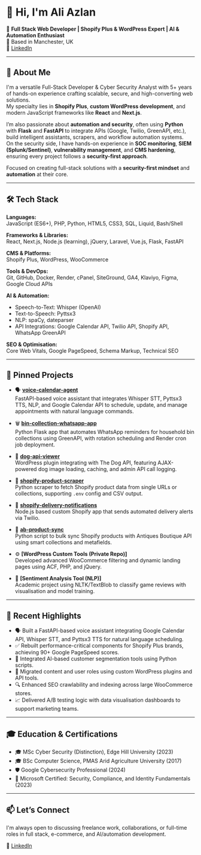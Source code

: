 # 👋 Hi, I'm Ali Azlan

🎯 **Full Stack Web Developer | Shopify Plus & WordPress Expert | AI & Automation Enthusiast**  
📍 Based in Manchester, UK  
🔗 [LinkedIn](https://linkedin.com/in/syed-ali-azlan)

---

## 🚀 About Me

I'm a versatile Full-Stack Developer & Cyber Security Analyst with 5+ years of hands-on experience crafting scalable, secure, and high-converting web solutions.  
My specialty lies in **Shopify Plus**, **custom WordPress development**, and modern JavaScript frameworks like **React** and **Next.js**.

I’m also passionate about **automation and security**, often using **Python** with **Flask** and **FastAPI** to integrate APIs (Google, Twilio, GreenAPI, etc.), build intelligent assistants, scrapers, and workflow automation systems.  
On the security side, I have hands-on experience in **SOC monitoring**, **SIEM (Splunk/Sentinel)**, **vulnerability management**, and **CMS hardening**, ensuring every project follows a **security-first approach**.

Focused on creating full-stack solutions with a **security-first mindset** and **automation** at their core.

---

## 🛠 Tech Stack

**Languages:**  
JavaScript (ES6+), PHP, Python, HTML5, CSS3, SQL, Liquid, Bash/Shell

**Frameworks & Libraries:**  
React, Next.js, Node.js (learning), jQuery, Laravel, Vue.js, Flask, FastAPI

**CMS & Platforms:**  
Shopify Plus, WordPress, WooCommerce

**Tools & DevOps:**  
Git, GitHub, Docker, Render, cPanel, SiteGround, GA4, Klaviyo, Figma, Google Cloud APIs

**AI & Automation:**  
- Speech-to-Text: Whisper (OpenAI)  
- Text-to-Speech: Pyttsx3  
- NLP: spaCy, dateparser  
- API Integrations: Google Calendar API, Twilio API, Shopify API, WhatsApp GreenAPI

**SEO & Optimisation:**  
Core Web Vitals, Google PageSpeed, Schema Markup, Technical SEO

---

## 📌 Pinned Projects

- 🗣️ **[voice-calendar-agent](https://github.com/syedaliazlan/voice-calendar-agent)**  
  FastAPI-based voice assistant that integrates Whisper STT, Pyttsx3 TTS, NLP, and Google Calendar API to schedule, update, and manage appointments with natural language commands.

- 🗑️ **[bin-collection-whatsapp-app](https://github.com/syedaliazlan/bin-collection-whatsapp-app)**  
  Python Flask app that automates WhatsApp reminders for household bin collections using GreenAPI, with rotation scheduling and Render cron job deployment.

- 🐶 **[dog-api-viewer](https://github.com/syedaliazlan/dog-api-viewer)**  
  WordPress plugin integrating with The Dog API, featuring AJAX-powered dog image loading, caching, and admin API call logging.

- 🛒 **[shopify-product-scraper](https://github.com/syedaliazlan/shopify-product-scraper)**  
  Python scraper to fetch Shopify product data from single URLs or collections, supporting `.env` config and CSV output.

- 🔔 **[shopify-delivery-notifications](https://github.com/syedaliazlan/shopify-delivery-notifications)**  
  Node.js based custom Shopify app that sends automated delivery alerts via Twilio.

- 🔄 **[ab-product-sync](https://github.com/syedaliazlan/shopify-to-ab)**  
  Python script to bulk sync Shopify products with Antiques Boutique API using smart collections and metafields.

- ⚙️ **[WordPress Custom Tools (Private Repo)]**  
  Developed advanced WooCommerce filtering and dynamic landing pages using ACF, PHP, and jQuery.

- 🧠 **[Sentiment Analysis Tool (NLP)]**  
  Academic project using NLTK/TextBlob to classify game reviews with visualisation and model training.

---

## 🧩 Recent Highlights

- 🗣️ Built a FastAPI-based voice assistant integrating Google Calendar API, Whisper STT, and Pyttsx3 TTS for natural language scheduling.
- ✅ Rebuilt performance-critical components for Shopify Plus brands, achieving 90+ Google PageSpeed scores.
- 🔁 Integrated AI-based customer segmentation tools using Python scripts.
- 💬 Migrated content and user roles using custom WordPress plugins and API tools.
- 🔍 Enhanced SEO crawlability and indexing across large WooCommerce stores.
- 📈 Delivered A/B testing logic with data visualisation dashboards to support marketing teams.

---

## 🎓 Education & Certifications

- 🎓 MSc Cyber Security (Distinction), Edge Hill University (2023)  
- 🎓 BSc Computer Science, PMAS Arid Agriculture University (2017)  
- 🛡️ Google Cybersecurity Professional (2024)  
- 🔐 Microsoft Certified: Security, Compliance, and Identity Fundamentals (2023)

---

## 📫 Let’s Connect

I'm always open to discussing freelance work, collaborations, or full-time roles in full stack, e-commerce, and AI/automation development.

💼 [LinkedIn](https://linkedin.com/in/syed-ali-azlan)
